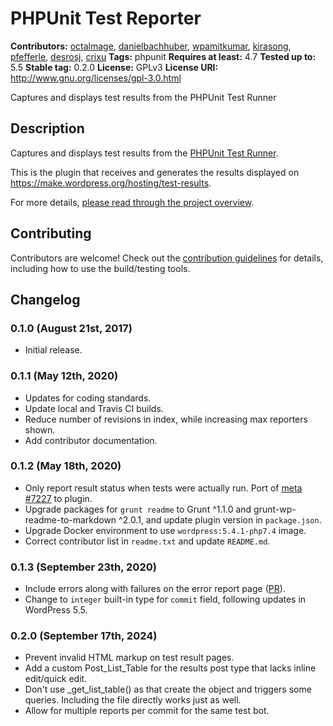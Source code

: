 # PHPUnit Test Reporter #
**Contributors:** [octalmage](https://profiles.wordpress.org/octalmage), [danielbachhuber](https://profiles.wordpress.org/danielbachhuber), [wpamitkumar](https://profiles.wordpress.org/wpamitkumar), [kirasong](https://profiles.wordpress.org/kirasong), [pfefferle](https://profiles.wordpress.org/pfefferle), [desrosj](https://profiles.wordpress.org/desrosj), [crixu](https://profiles.wordpress.org/crixu)
**Tags:** phpunit
**Requires at least:** 4.7
**Tested up to:** 5.5
**Stable tag:** 0.2.0
**License:** GPLv3
**License URI:** http://www.gnu.org/licenses/gpl-3.0.html

Captures and displays test results from the PHPUnit Test Runner

## Description ##

Captures and displays test results from the [PHPUnit Test Runner](https://github.com/WordPress/phpunit-test-runner).

This is the plugin that receives and generates the results displayed on https://make.wordpress.org/hosting/test-results.

For more details, [please read through the project overview](https://make.wordpress.org/hosting/test-results-getting-started/).

## Contributing ##

Contributors are welcome!
Check out the [contribution guidelines](https://github.com/WordPress/phpunit-test-reporter/blob/master/CONTRIBUTING.md) for details, including how to use the build/testing tools.

## Changelog ##

### 0.1.0 (August 21st, 2017) ###
* Initial release.

### 0.1.1 (May 12th, 2020) ###
* Updates for coding standards.
* Update local and Travis CI builds.
* Reduce number of revisions in index, while increasing max reporters shown.
* Add contributor documentation.

### 0.1.2 (May 18th, 2020) ###
* Only report result status when tests were actually run. Port of
  [meta #7227](https://meta.trac.wordpress.org/changeset/7227) to plugin.
* Upgrade packages for `grunt readme` to Grunt ^1.1.0 and
  grunt-wp-readme-to-markdown ^2.0.1, and update plugin version in `package.json`.
* Upgrade Docker environment to use `wordpress:5.4.1-php7.4` image.
* Correct contributor list in `readme.txt` and update `README.md`.

### 0.1.3 (September 23th, 2020) ###
* Include errors along with failures on the error report page ([PR](https://github.com/WordPress/phpunit-test-reporter/pull/84)).
* Change to `integer` built-in type for `commit` field, following updates in WordPress 5.5.

### 0.2.0 (September 17th, 2024) ###
* Prevent invalid HTML markup on test result pages.
* Add a custom Post_List_Table for the results post type that lacks inline edit/quick edit.
* Don't use _get_list_table() as that create the object and triggers some queries. Including the file directly works just as well.
* Allow for multiple reports per commit for the same test bot.
